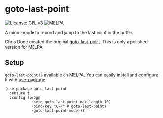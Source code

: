 # goto-last-point

[![License: GPL
v3](https://img.shields.io/badge/License-GPL%20v3-blue.svg)](https://www.gnu.org/licenses/gpl-3.0) [![MELPA](https://melpa.org/packages/goto-last-point-badge.svg)](https://melpa.org/#/goto-last-point)

A minor-mode to record and jump to the last point in the buffer.

Chris Done created the original
[goto-last-point](https://github.com/chrisdone/emacs-config/blob/master/packages/goto-last-point/goto-last-point.el).
This is only a polished version for MELPA.

## Setup

`goto-last-point` is available on MELPA. You can easily install and configure it
with [use-package](https://github.com/jwiegley/use-package):

``` emacs-lisp
(use-package goto-last-point
  :ensure t
  :config (progn
            (setq goto-last-point-max-length 10)
            (bind-key "C-<" #'goto-last-point)
            (goto-last-point-mode)))
```
